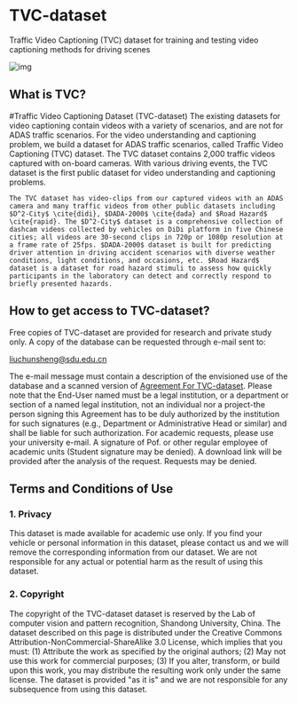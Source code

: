 # TVC-dataset
Traffic Video Captioning (TVC) dataset for training and testing video captioning methods for driving scenes

![img](https://github.com/liuchunsense/UVSD/blob/master/UVSD_example.png)

## What is TVC?

#Traffic Video Captioning Dataset (TVC-dataset)
	The existing datasets for video captioning contain videos with a variety of scenarios, and are not for ADAS traffic scenarios. For the video understanding and captioning problem, we build a dataset for ADAS traffic scenarios, called Traffic Video Captioning (TVC) dataset. The TVC dataset contains 2,000 traffic videos captured with on-board cameras. With various driving events, the TVC dataset is the first public dataset for video understanding and captioning problems.
	
	The TVC dataset has video-clips from our captured videos with an ADAS camera and many traffic videos from other public datasets including $D^2-City$ \cite{didi}, $DADA-2000$ \cite{dada} and $Road Hazard$ \cite{rapid}. The $D^2-City$ dataset is a comprehensive collection of dashcam videos collected by vehicles on DiDi platform in five Chinese cities; all videos are 30-second clips in 720p or 1080p resolution at a frame rate of 25fps. $DADA-2000$ dataset is built for predicting driver attention in driving accident scenarios with diverse weather conditions, light conditions, and occasions, etc. $Road Hazard$ dataset is a dataset for road hazard stimuli to assess how quickly participants in the laboratory can detect and correctly respond to briefly presented hazards.

## How to get access to TVC-dataset?

Free copies of TVC-dataset are provided for research and private study only.
A copy of the database can be requested through e-mail sent to:

[liuchunsheng@sdu.edu.cn](mailto:liuchunsheng@sdu.edu.cn)

The e-mail message must contain a description of the envisioned use of the database and a scanned version of [Agreement For TVC-dataset](AgreementForTVC-dataset.pdf). Please note that the End-User named must be a legal institution, or a department or section of a named legal institution, not an individual nor a project-the person signing this Agreement has to be duly authorized by the institution for such signatures (e.g., Department or Administrative Head or similar) and shall be liable for such authorization. For academic requests, please use your university e-mail. A signature of Pof. or other regular employee of academic units (Student signature may be denied). A download link will be provided after the analysis of the request. Requests may be denied.

## Terms and Conditions of Use

### 1. Privacy

This dataset is made available for academic use only. If you find your vehicle or personal information in this dataset, please contact us and we will remove the corresponding information from our dataset. We are not responsible for any actual or potential harm as the result of using this dataset.

### 2. Copyright

The copyright of the TVC-dataset dataset is reserved by the Lab of computer vision and pattern recognition, Shandong University, China. The dataset described on this page is distributed under the Creative Commons Attribution-NonCommercial-ShareAlike 3.0 License, which implies that you must: 
(1) Attribute the work as specified by the original authors;
(2) May not use this work for commercial purposes;
(3) If you alter, transform, or build upon this work, you may distribute the resulting work only under the same license. 
The dataset is provided "as it is" and we are not responsible for any subsequence from using this dataset.
